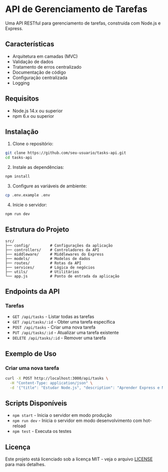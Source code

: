 # API de Gerenciamento de Tarefas

Uma API RESTful para gerenciamento de tarefas, construída com Node.js e Express.

## Características

- Arquitetura em camadas (MVC)
- Validação de dados
- Tratamento de erros centralizado
- Documentação de código
- Configuração centralizada
- Logging

## Requisitos

- Node.js 14.x ou superior
- npm 6.x ou superior

## Instalação

1. Clone o repositório:
```bash
git clone https://github.com/seu-usuario/tasks-api.git
cd tasks-api
```

2. Instale as dependências:
```bash
npm install
```

3. Configure as variáveis de ambiente:
```bash
cp .env.example .env
```

4. Inicie o servidor:
```bash
npm run dev
```

## Estrutura do Projeto

```
src/
├── config/         # Configurações da aplicação
├── controllers/    # Controladores da API
├── middleware/     # Middlewares do Express
├── models/         # Modelos de dados
├── routes/         # Rotas da API
├── services/       # Lógica de negócios
├── utils/          # Utilitários
└── app.js          # Ponto de entrada da aplicação
```

## Endpoints da API

### Tarefas

- `GET /api/tasks` - Listar todas as tarefas
- `GET /api/tasks/:id` - Obter uma tarefa específica
- `POST /api/tasks` - Criar uma nova tarefa
- `PUT /api/tasks/:id` - Atualizar uma tarefa existente
- `DELETE /api/tasks/:id` - Remover uma tarefa

## Exemplo de Uso

### Criar uma nova tarefa

```bash
curl -X POST http://localhost:3000/api/tasks \
  -H "Content-Type: application/json" \
  -d '{"title": "Estudar Node.js", "description": "Aprender Express e MongoDB"}'
```

## Scripts Disponíveis

- `npm start` - Inicia o servidor em modo produção
- `npm run dev` - Inicia o servidor em modo desenvolvimento com hot-reload
- `npm test` - Executa os testes

## Licença

Este projeto está licenciado sob a licença MIT - veja o arquivo [LICENSE](LICENSE) para mais detalhes. 